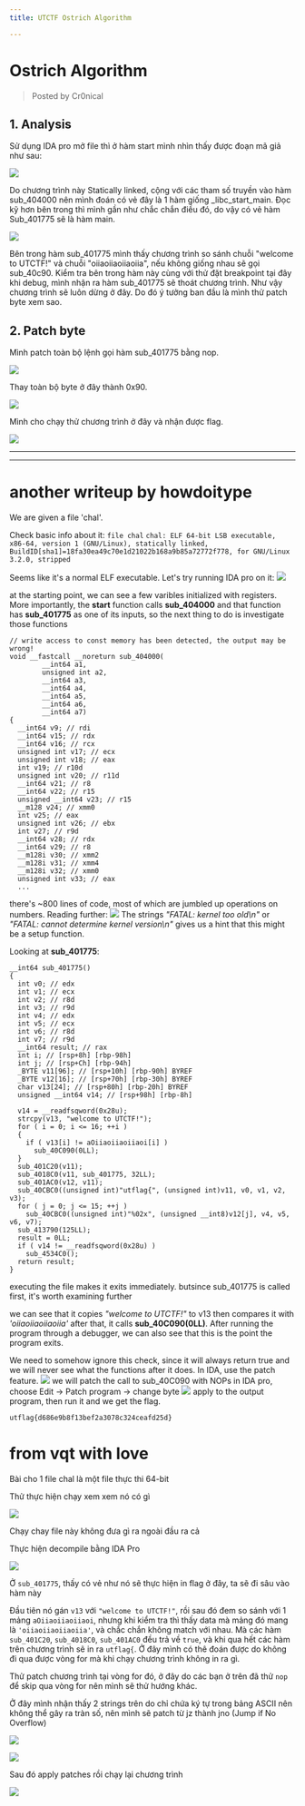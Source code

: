 ```yaml
---
title: UTCTF Ostrich Algorithm

---
```


# Ostrich Algorithm


> Posted by Cr0nical

## 1. Analysis

Sử dụng IDA pro mở file thì ở hàm start mình nhìn thấy được đoạn mã giả như sau:

![](http://note.bksec.vn/pad/uploads/c642225f-6fae-4137-9a1e-2b3440dbf478.png)

Do chương trình này Statically linked, cộng với các tham số truyền vào hàm sub_404000 nên mình đoán có vẻ đây là 1 hàm giống _libc_start_main. Đọc kỹ hơn bên trong thì mình gần như chắc chắn điều đó, do vậy có vẻ hàm Sub_401775 sẽ là hàm main.


![](http://note.bksec.vn/pad/uploads/b334259f-79c8-408f-beb0-83acaa5fbc15.png)

Bên trong hàm sub_401775 mình thấy chương trình so sánh chuỗi "welcome to UTCTF!" và chuỗi "oiiaoiiaoiiaoiia", nếu không giống nhau sẽ gọi sub_40c90. Kiểm tra bên trong hàm này cùng với thử đặt breakpoint tại đây khi debug, mình nhận ra hàm sub_401775 sẽ thoát chương trình. Như vậy chương trình sẽ luôn dừng ở đây. Do đó ý tưởng ban đầu là mình thử patch byte xem sao.

## 2. Patch byte

Mình patch toàn bộ lệnh gọi hàm sub_401775 bằng nop.

![](http://note.bksec.vn/pad/uploads/e12dd13b-43d2-4d9a-aa14-29df208406fb.png)

Thay toàn bộ byte ở đây thành 0x90.

![](http://note.bksec.vn/pad/uploads/abc11f3d-9765-4762-b292-bdf35bc19ed2.png)

Mình cho chạy thử chương trình ở đây và nhận được flag.

![](http://note.bksec.vn/pad/uploads/d92eaae1-ee59-42ff-9281-ddeba29ba05f.png)

----



----
# another writeup by howdoitype

We are given a file 'chal'.

Check basic info about it: 
`file chal`
`chal: ELF 64-bit LSB executable, x86-64, version 1 (GNU/Linux), statically linked, BuildID[sha1]=18fa30ea49c70e1d21022b168a9b85a72772f778, for GNU/Linux 3.2.0, stripped`

Seems like it's a normal ELF executable.
Let's try running IDA pro on it:
![](http://note.bksec.vn/pad/uploads/74fc0f7e-541e-4d6a-908f-8fa377316ed8.png)

at the starting point, we can see a few varibles initialized with registers. More importantly, the **start** function calls **sub_404000** and that function has **sub_401775** as one of its inputs, so the next thing to do is investigate those functions
```
// write access to const memory has been detected, the output may be wrong!
void __fastcall __noreturn sub_404000(
        __int64 a1,
        unsigned int a2,
        __int64 a3,
        __int64 a4,
        __int64 a5,
        __int64 a6,
        __int64 a7)
{
  __int64 v9; // rdi
  __int64 v15; // rdx
  __int64 v16; // rcx
  unsigned int v17; // ecx
  unsigned int v18; // eax
  int v19; // r10d
  unsigned int v20; // r11d
  __int64 v21; // r8
  __int64 v22; // r15
  unsigned __int64 v23; // r15
  __m128 v24; // xmm0
  int v25; // eax
  unsigned int v26; // ebx
  int v27; // r9d
  __int64 v28; // rdx
  __int64 v29; // r8
  __m128i v30; // xmm2
  __m128i v31; // xmm4
  __m128i v32; // xmm0
  unsigned int v33; // eax
  ...
 ```
there's ~800 lines of code, most of which are jumbled up operations on numbers. Reading further:
![](http://note.bksec.vn/pad/uploads/46bdea6d-a4ab-4a86-82a9-11a2e83562f5.png)
The strings *"FATAL: kernel too old\n"* or *"FATAL: cannot determine kernel version\n"* gives us a hint that this might be a setup function.

Looking at **sub_401775**:
```
__int64 sub_401775()
{
  int v0; // edx
  int v1; // ecx
  int v2; // r8d
  int v3; // r9d
  int v4; // edx
  int v5; // ecx
  int v6; // r8d
  int v7; // r9d
  __int64 result; // rax
  int i; // [rsp+8h] [rbp-98h]
  int j; // [rsp+Ch] [rbp-94h]
  _BYTE v11[96]; // [rsp+10h] [rbp-90h] BYREF
  _BYTE v12[16]; // [rsp+70h] [rbp-30h] BYREF
  char v13[24]; // [rsp+80h] [rbp-20h] BYREF
  unsigned __int64 v14; // [rsp+98h] [rbp-8h]

  v14 = __readfsqword(0x28u);
  strcpy(v13, "welcome to UTCTF!");
  for ( i = 0; i <= 16; ++i )
  {
    if ( v13[i] != aOiiaoiiaoiiaoi[i] )
      sub_40C090(0LL);
  }
  sub_401C20(v11);
  sub_4018C0(v11, sub_401775, 32LL);
  sub_401AC0(v12, v11);
  sub_40CBC0((unsigned int)"utflag{", (unsigned int)v11, v0, v1, v2, v3);
  for ( j = 0; j <= 15; ++j )
    sub_40CBC0((unsigned int)"%02x", (unsigned __int8)v12[j], v4, v5, v6, v7);
  sub_413790(125LL);
  result = 0LL;
  if ( v14 != __readfsqword(0x28u) )
    sub_4534C0();
  return result;
}
```
executing the file makes it exits immediately.
butsince sub_401775 is called first, it's worth examining further

we can see that it copies *"welcome to UTCTF!"* to v13
then compares it with *'oiiaoiiaoiiaoiia'*
after that, it calls **sub_40C090(0LL)**. After running the program through a debugger, we can also see that this is the point the program exits.

We need to somehow ignore this check, since it will always return true and we will never see what the functions after it does.
In IDA, use the patch feature. 
![](http://note.bksec.vn/pad/uploads/aafefae4-2258-46ed-9a86-54ebe8c49cfb.png)
we will patch the call to sub_40C090 with NOPs
in IDA pro, choose Edit -> Patch program -> change byte
![](http://note.bksec.vn/pad/uploads/3e8571b6-dba2-43bf-b197-33a8ab2080a2.png)
apply to the output program, then run it and we get the flag.

```utflag{d686e9b8f13bef2a3078c324ceafd25d}```


<h1>
    from vqt with love
</h1>

Bài cho 1 file chal là một file thực thi 64-bit

Thử thực hiện chạy xem xem nó có gì

![](http://note.bksec.vn/pad/uploads/deaa30ae-7c06-481d-b307-7f25d64093b6.png)

Chạy chay file này không đưa gì ra ngoài đầu ra cả

Thực hiện decompile bằng IDA Pro

![](http://note.bksec.vn/pad/uploads/324383e8-bf9c-42c5-9408-ef4d10ca63c3.png)

Ở `sub_401775`, thấy có vẻ như nó sẽ thực hiện in flag ở đây, ta sẽ đi sâu vào hàm này

Đầu tiên nó gán `v13` với ``"welcome to UTCTF!"``, rồi sau đó đem so sánh với 1 mảng `aOiiaoiiaoiiaoi`, nhưng khi kiểm tra thì thấy data mà mảng đó mang là `'oiiaoiiaoiiaoiia'`, và chắc chắn không match với nhau. Mà các hàm `sub_401C20`, `sub_4018C0`, `sub_401AC0` đều trả về `true`, và khi qua hết các hàm trên chương trình sẽ in ra `utflag{`. Ở đây mình có thê đoán được do không đi qua được vòng for mà khi chạy chương trình không in ra gì.

Thử patch chương trình tại vòng for đó, ở đây do các bạn ở trên đã thử `nop` để skip qua vòng for nên mình sẽ thử hướng khác.

Ở đây mình nhận thấy 2 strings trên do chỉ chứa ký tự trong bảng ASCII nên không thể gây ra tràn số, nên mình sẽ patch từ jz thành jno (Jump if No Overflow)

![](http://note.bksec.vn/pad/uploads/c3b2cc8f-6929-466b-b6e5-7c6e0e601373.png)

![](http://note.bksec.vn/pad/uploads/5a05db24-0373-4482-9116-259ea0dcb8ce.png)

Sau đó apply patches rồi chạy lại chương trình

![](http://note.bksec.vn/pad/uploads/4a42e7e9-289b-4765-adf3-80a2abedca00.png)